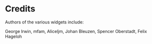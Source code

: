 # Credits

Authors of the various widgets include:

George Irwin, mfam, Aliceljm, Johan Bleuzen, Spencer Oberstadt, Felix Hageloh
